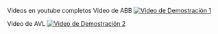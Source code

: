 Videos en youtube completos 
Video de ABB
[![Video de Demostración 1](https://img.youtube.com/vi/no4dKAq5WvE/0.jpg)](https://www.youtube.com/watch?v=no4dKAq5WvE)

Video de AVL
[![Video de Demostración 2](https://img.youtube.com/vi/YCpiUVDlPLo/0.jpg)](https://www.youtube.com/watch?v=YCpiUVDlPLo)
